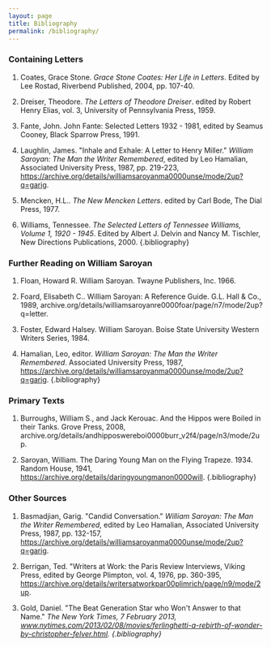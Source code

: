 ```yaml
---
layout: page
title: Bibliography
permalink: /bibliography/
---
```


<h3>Containing Letters</h3>

1. Coates, Grace Stone. <em>Grace Stone Coates: Her Life in Letters</em>. Edited by Lee Rostad, Riverbend Published, 2004, pp. 107-40.

2. Dreiser, Theodore. <em>The Letters of Theodore Dreiser</em>. edited by Robert Henry Elias, vol. 3, University of Pennsylvania Press, 1959. 

3. Fante, John. John Fante: Selected Letters 1932 - 1981, edited by Seamus Cooney, Black Sparrow Press, 1991.

4. Laughlin, James. "Inhale and Exhale: A Letter to Henry Miller." <em>William Saroyan: The Man the Writer Remembered</em>, edited by Leo Hamalian, Associated University Press, 1987, pp. 219-223, https://archive.org/details/williamsaroyanma0000unse/mode/2up?q=garig.

5. Mencken, H.L.. <em>The New Mencken Letters</em>. edited by Carl Bode, The Dial Press, 1977.

6. Williams, Tennessee. <em>The Selected Letters of Tennessee Williams, Volume 1, 1920 - 1945</em>. Edited by Albert J. Delvin and Nancy M. Tischler, New Directions Publications, 2000.
{.bibliography}




<h3>Further Reading on William Saroyan</h3>

1. Floan, Howard R. William Saroyan. Twayne Publishers, Inc. 1966.

2. Foard, Elisabeth C.. William Saroyan: A Reference Guide. G.L. Hall & Co., 1989, archive.org/details/williamsaroyanre0000foar/page/n7/mode/2up?q=letter.

3. Foster, Edward Halsey. William Saroyan. Boise State University Western Writers Series, 1984.

4. Hamalian, Leo, editor. <em>William Saroyan: The Man the Writer Remembered</em>. Associated University Press, 1987, https://archive.org/details/williamsaroyanma0000unse/mode/2up?q=garig.
{.bibliography}

<h3>Primary Texts</h3>

1. Burroughs, William S., and Jack Kerouac. And the Hippos were Boiled in their Tanks. Grove Press, 2008, archive.org/details/andhipposwereboi0000burr_v2f4/page/n3/mode/2up.

2. Saroyan, William. The Daring Young Man on the Flying Trapeze. 1934. Random House, 1941, https://archive.org/details/daringyoungmanon0000will.
{.bibliography}

<h3>Other Sources</h3>

1. Basmadjian, Garig. "Candid Conversation." <em>William Saroyan: The Man the Writer Remembered</em>, edited by Leo Hamalian, Associated University Press, 1987, pp. 132-157, https://archive.org/details/williamsaroyanma0000unse/mode/2up?q=garig.
2. Berrigan, Ted. "Writers at Work: the Paris Review Interviews, Viking Press, edited by George Plimpton, vol. 4, 1976, pp. 360-395, https://archive.org/details/writersatworkpar00plimrich/page/n9/mode/2up.

3. Gold, Daniel. "The Beat Generation Star who Won't Answer to that Name." <em>The New York Times, 7 February 2013, www.nytimes.com/2013/02/08/movies/ferlinghetti-a-rebirth-of-wonder-by-christopher-felver.html.
{.bibliography}
